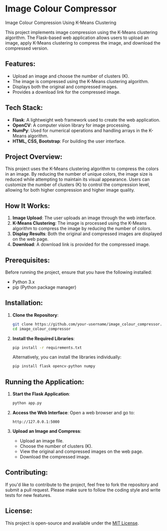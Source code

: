 # Image Colour Compressor

Image Colour Compression Using K-Means Clustering

This project implements image compression using the K-Means clustering algorithm. The Flask-based web application allows users to upload an image, apply K-Means clustering to compress the image, and download the compressed version.

## Features:
- Upload an image and choose the number of clusters (K).
- The image is compressed using the K-Means clustering algorithm.
- Displays both the original and compressed images.
- Provides a download link for the compressed image.

## Tech Stack:
- **Flask**: A lightweight web framework used to create the web application.
- **OpenCV**: A computer vision library for image processing.
- **NumPy**: Used for numerical operations and handling arrays in the K-Means algorithm.
- **HTML, CSS, Bootstrap**: For building the user interface.

## Project Overview:
This project uses the K-Means clustering algorithm to compress the colors in an image. By reducing the number of unique colors, the image size is reduced while attempting to maintain its visual appearance. Users can customize the number of clusters (K) to control the compression level, allowing for both higher compression and higher image quality.

## How It Works:
1. **Image Upload**: The user uploads an image through the web interface.
2. **K-Means Clustering**: The image is processed using the K-Means algorithm to compress the image by reducing the number of colors.
3. **Display Results**: Both the original and compressed images are displayed on the web page.
4. **Download**: A download link is provided for the compressed image.

## Prerequisites:
Before running the project, ensure that you have the following installed:
- Python 3.x
- pip (Python package manager)

## Installation:

1. **Clone the Repository**:
    ```bash
    git clone https://github.com/your-username/image_colour_compressor.git
    cd image_colour_compressor
    ```

2. **Install the Required Libraries**:
    ```bash
    pip install -r requirements.txt
    ```
    Alternatively, you can install the libraries individually:
    ```bash
    pip install flask opencv-python numpy
    ```

## Running the Application:

1. **Start the Flask Application**:
    ```bash
    python app.py
    ```

2. **Access the Web Interface**:
    Open a web browser and go to:
    ```
    http://127.0.0.1:5000
    ```

3. **Upload an Image and Compress**:
    - Upload an image file.
    - Choose the number of clusters (K).
    - View the original and compressed images on the web page.
    - Download the compressed image.


## Contributing:
If you'd like to contribute to the project, feel free to fork the repository and submit a pull request. Please make sure to follow the coding style and write tests for new features.

## License:
This project is open-source and available under the [MIT License](LICENSE).

